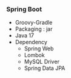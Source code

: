 ### Spring Boot
- Groovy-Gradle
- Packaging : jar
- Java 17
- Dependency
  - Spring Web
  - Lombok
  - MySQL Driver
  - Spring Data JPA

